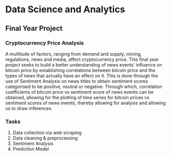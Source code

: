 # Data Science and Analytics

## Final Year Project

### Cryptocurrency Price Analysis

A multitude of factors, ranging from demand and supply, mining, regulations, news and media, affect cryptocurrency price. This final year project seeks to build a better understanding of news events’ influence on bitcoin price by establishing correlations between bitcoin price and the types of news that actually have an effect on it. This is done through the use of Sentiment Analysis on news titles to obtain sentiment scores categorised to be positive, neutral or negative. Through which, correlation coefficients of bitcoin price vs sentiment score of news events can be obtained, allowing for the plotting of time series for bitcoin prices vs sentiment scores of news events, thereby allowing for analysis and allowing us to draw inferences.

### Tasks
1. Data collection via web scraping
2. Data cleaning & preprocessing
3. Sentiment Analysis
4. Prediction Model
